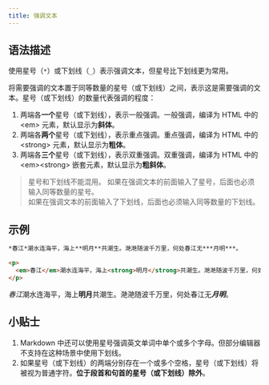 ```yaml
---
title: 强调文本
---
```


## 语法描述

使用星号（```*```）或下划线（```_```）表示强调文本，但星号比下划线更为常用。

将需要强调的文本置于同等数量的星号（或下划线）之间，表示这是需要强调的文本。星号（或下划线）的数量代表强调的程度：

1. 两端各**一个**星号（或下划线），表示一般强调。一般强调，编译为 HTML 中的 \<em> 元素，默认显示为**斜体**。
2. 两端各**两个**星号（或下划线），表示重点强调。重点强调，编译为 HTML 中的 \<strong> 元素，默认显示为**粗体**。
3. 两端各**三个**星号（或下划线），表示双重强调。双重强调，编译为 HTML 中的 \<em>\<strong> 嵌套元素，默认显示为**粗斜体**。

> 星号和下划线不能混用。
> 如果在强调文本的前面输入了星号，后面也必须输入同等数量的星号。  
> 如果在强调文本的前面输入了下划线，后面也必须输入同等数量的下划线。

## 示例

```md
*春江*潮水连海平，海上**明月**共潮生。滟滟随波千万里，何处春江无***月明***。
```

```html
<p>
  <em>春江</em>潮水连海平，海上<strong>明月</strong>共潮生。滟滟随波千万里，何处春江无<em><strong>月明</strong></em>。
</p>
```

<div class='exmp'>
  <p><em>春江</em>潮水连海平，海上<strong>明月</strong>共潮生。滟滟随波千万里，何处春江无<em><strong>月明</strong></em>。</p>
</div>

## 小贴士

1. Markdown 中还可以使用星号强调英文单词中单个或多个字母。但部分编辑器不支持在这种场景中使用下划线。
2. 如果星号（或下划线）的两端分别存在一个或多个空格，星号（或下划线）将被视为普通字符。**位于段首和句首的星号（或下划线）除外**。

